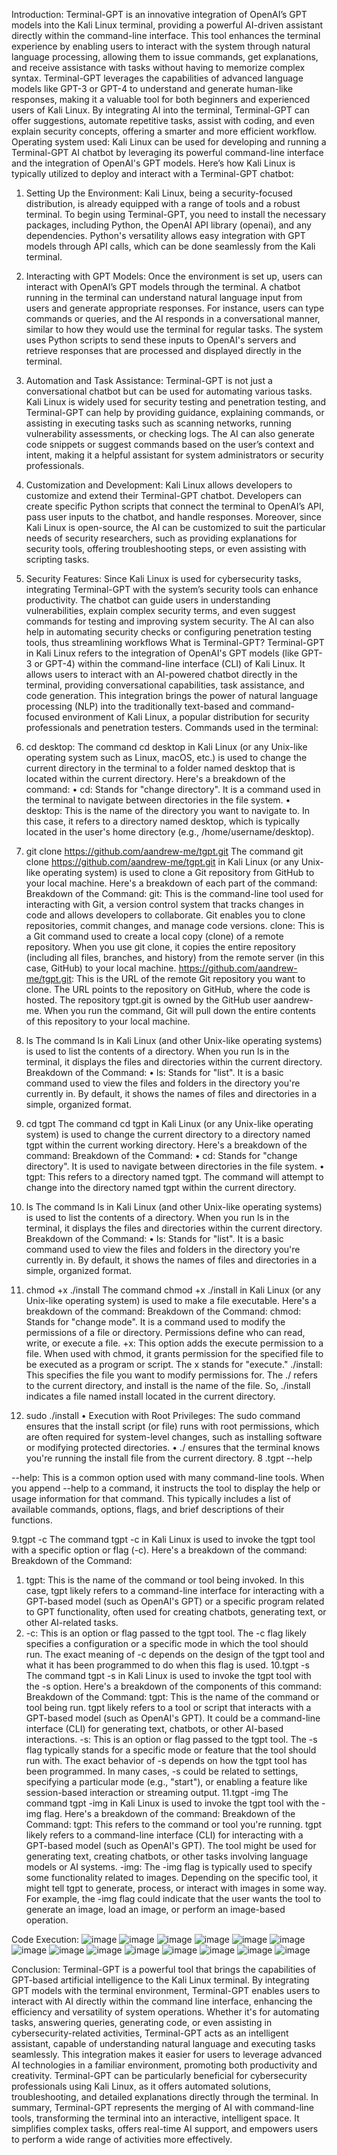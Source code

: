 Introduction:
Terminal-GPT is an innovative integration of OpenAI’s GPT models into the Kali Linux terminal, providing a powerful AI-driven assistant directly within the command-line interface. This tool enhances the terminal experience by enabling users to interact with the system through natural language processing, allowing them to issue commands, get explanations, and receive assistance with tasks without having to memorize complex syntax. Terminal-GPT leverages the capabilities of advanced language models like GPT-3 or GPT-4 to understand and generate human-like responses, making it a valuable tool for both beginners and experienced users of Kali Linux. By integrating AI into the terminal, Terminal-GPT can offer suggestions, automate repetitive tasks, assist with coding, and even explain security concepts, offering a smarter and more efficient workflow.
Operating system used:
Kali Linux can be used for developing and running a Terminal-GPT AI chatbot by leveraging its powerful command-line interface and the integration of OpenAI's GPT models. Here’s how Kali Linux is typically utilized to deploy and interact with a Terminal-GPT chatbot:
1. Setting Up the Environment:
Kali Linux, being a security-focused distribution, is already equipped with a range of tools and a robust terminal. To begin using Terminal-GPT, you need to install the necessary packages, including Python, the OpenAI API library (openai), and any dependencies. Python's versatility allows easy integration with GPT models through API calls, which can be done seamlessly from the Kali terminal.
2. Interacting with GPT Models:
Once the environment is set up, users can interact with OpenAI’s GPT models through the terminal. A chatbot running in the terminal can understand natural language input from users and generate appropriate responses. For instance, users can type commands or queries, and the AI responds in a conversational manner, similar to how they would use the terminal for regular tasks. The system uses Python scripts to send these inputs to OpenAI's servers and retrieve responses that are processed and displayed directly in the terminal.
3. Automation and Task Assistance:
Terminal-GPT is not just a conversational chatbot but can be used for automating various tasks. Kali Linux is widely used for security testing and penetration testing, and Terminal-GPT can help by providing guidance, explaining commands, or assisting in executing tasks such as scanning networks, running vulnerability assessments, or checking logs. The AI can also generate code snippets or suggest commands based on the user’s context and intent, making it a helpful assistant for system administrators or security professionals.
4. Customization and Development:
Kali Linux allows developers to customize and extend their Terminal-GPT chatbot. Developers can create specific Python scripts that connect the terminal to OpenAI’s API, pass user inputs to the chatbot, and handle responses. Moreover, since Kali Linux is open-source, the AI can be customized to suit the particular needs of security researchers, such as providing explanations for security tools, offering troubleshooting steps, or even assisting with scripting tasks.
5. Security Features:
Since Kali Linux is used for cybersecurity tasks, integrating Terminal-GPT with the system’s security tools can enhance productivity. The chatbot can guide users in understanding vulnerabilities, explain complex security terms, and even suggest commands for testing and improving system security. The AI can also help in automating security checks or configuring penetration testing tools, thus streamlining workflows
What is Terminal-GPT?
Terminal-GPT in Kali Linux refers to the integration of OpenAI's GPT models (like GPT-3 or GPT-4) within the command-line interface (CLI) of Kali Linux. It allows users to interact with an AI-powered chatbot directly in the terminal, providing conversational capabilities, task assistance, and code generation. This integration brings the power of natural language processing (NLP) into the traditionally text-based and command-focused environment of Kali Linux, a popular distribution for security professionals and penetration testers.
Commands used in the terminal:
1. cd desktop:
The command cd desktop in Kali Linux (or any Unix-like operating system such as Linux, macOS, etc.) is used to change the current directory in the terminal to a folder named desktop that is located within the current directory.
Here's a breakdown of the command:
•	cd: Stands for "change directory". It is a command used in the terminal to navigate between directories in the file system.
•	desktop: This is the name of the directory you want to navigate to. In this case, it refers to a directory named desktop, which is typically located in the user's home directory (e.g., /home/username/desktop).
2. git clone https://github.com/aandrew-me/tgpt.git
The command git clone https://github.com/aandrew-me/tgpt.git in Kali Linux (or any Unix-like operating system) is used to clone a Git repository from GitHub to your local machine. Here's a breakdown of each part of the command:
Breakdown of the Command:
git: This is the command-line tool used for interacting with Git, a version control system that tracks changes in code and allows developers to collaborate. Git enables you to clone repositories, commit changes, and manage code versions.
clone: This is a Git command used to create a local copy (clone) of a remote repository. When you use git clone, it copies the entire repository (including all files, branches, and history) from the remote server (in this case, GitHub) to your local machine.
https://github.com/aandrew-me/tgpt.git: This is the URL of the remote Git repository you want to clone. The URL points to the repository on GitHub, where the code is hosted. The repository tgpt.git is owned by the GitHub user aandrew-me. When you run the command, Git will pull down the entire contents of this repository to your local machine.
3. ls
The command ls in Kali Linux (and other Unix-like operating systems) is used to list the contents of a directory. When you run ls in the terminal, it displays the files and directories within the current directory.
Breakdown of the Command:
•	ls: Stands for "list". It is a basic command used to view the files and folders in the directory you're currently in. By default, it shows the names of files and directories in a simple, organized format.
4. cd tgpt
The command cd tgpt in Kali Linux (or any Unix-like operating system) is used to change the current directory to a directory named tgpt within the current working directory. Here's a breakdown of the command:
Breakdown of the Command:
•	cd: Stands for "change directory". It is used to navigate between directories in the file system.
•	tgpt: This refers to a directory named tgpt. The command will attempt to change into the directory named tgpt within the current directory.

5. ls
The command ls in Kali Linux (and other Unix-like operating systems) is used to list the contents of a directory. When you run ls in the terminal, it displays the files and directories within the current directory.
Breakdown of the Command:
•	ls: Stands for "list". It is a basic command used to view the files and folders in the directory you're currently in. By default, it shows the names of files and directories in a simple, organized format.
6. chmod +x ./install
The command chmod +x ./install in Kali Linux (or any Unix-like operating system) is used to make a file executable. Here's a breakdown of the command:
Breakdown of the Command:
chmod: Stands for "change mode". It is a command used to modify the permissions of a file or directory. Permissions define who can read, write, or execute a file.
+x: This option adds the execute permission to a file. When used with chmod, it grants permission for the specified file to be executed as a program or script. The x stands for "execute."
./install: This specifies the file you want to modify permissions for. The ./ refers to the current directory, and install is the name of the file. So, ./install indicates a file named install located in the current directory.
7. sudo ./install
•  Execution with Root Privileges: The sudo command ensures that the install script (or file) runs with root permissions, which are often required for system-level changes, such as installing software or modifying protected directories.
• ./ ensures that the terminal knows you're running the install file from the current directory.
8 .tgpt --help

--help: This is a common option used with many command-line tools. When you append --help to a command, it instructs the tool to display the help or usage information for that command. This typically includes a list of available commands, options, flags, and brief descriptions of their functions.

9.tgpt -c
The command tgpt -c in Kali Linux is used to invoke the tgpt tool with a specific option or flag (-c). Here's a breakdown of the command:
Breakdown of the Command:
1.	tgpt: This is the name of the command or tool being invoked. In this case, tgpt likely refers to a command-line interface for interacting with a GPT-based model (such as OpenAI's GPT) or a specific program related to GPT functionality, often used for creating chatbots, generating text, or other AI-related tasks.
2.	-c: This is an option or flag passed to the tgpt tool. The -c flag likely specifies a configuration or a specific mode in which the tool should run. The exact meaning of -c depends on the design of the tgpt tool and what it has been programmed to do when this flag is used.
10.tgpt -s
The command tgpt -s in Kali Linux is used to invoke the tgpt tool with the -s option. Here's a breakdown of the components of this command:
Breakdown of the Command:
tgpt: This is the name of the command or tool being run. tgpt likely refers to a tool or script that interacts with a GPT-based model (such as OpenAI's GPT). It could be a command-line interface (CLI) for generating text, chatbots, or other AI-based interactions.
-s: This is an option or flag passed to the tgpt tool. The -s flag typically stands for a specific mode or feature that the tool should run with. The exact behavior of -s depends on how the tgpt tool has been programmed. In many cases, -s could be related to settings, specifying a particular mode (e.g., "start"), or enabling a feature like session-based interaction or streaming output.
11.tgpt -img
The command tgpt -img in Kali Linux is used to invoke the tgpt tool with the -img flag. Here's a breakdown of the command:
Breakdown of the Command:
tgpt: This refers to the command or tool you're running. tgpt likely refers to a command-line interface (CLI) for interacting with a GPT-based model (such as OpenAI's GPT). The tool might be used for generating text, creating chatbots, or other tasks involving language models or AI systems.
-img: The -img flag is typically used to specify some functionality related to images. Depending on the specific tool, it might tell tgpt to generate, process, or interact with images in some way. For example, the -img flag could indicate that the user wants the tool to generate an image, load an image, or perform an image-based operation.

Code Execution:
![image](https://github.com/user-attachments/assets/d7108c1b-6699-4c13-8dbe-ad19588874e4)
![image](https://github.com/user-attachments/assets/ba5880c6-07d7-4362-a9a8-d00c68944dcc)
![image](https://github.com/user-attachments/assets/f65d2c23-907f-4a49-ae42-48973455a836)
![image](https://github.com/user-attachments/assets/0584c4a2-07f3-42ff-ac70-6e0bf495648c)
![image](https://github.com/user-attachments/assets/3a1e70c1-9d57-44f3-aa5f-f2d31ab3fa36)
![image](https://github.com/user-attachments/assets/39f1bd5f-e7cc-42fd-ba6f-98970bfcce2a)
![image](https://github.com/user-attachments/assets/3538b15c-ffbc-4052-9d75-751f650b6cf3)
![image](https://github.com/user-attachments/assets/d951846e-05d9-4713-a6c9-f1c318573518)
![image](https://github.com/user-attachments/assets/f2de8eb9-fb30-4c49-b6e5-7f664a6eac07)
![image](https://github.com/user-attachments/assets/6dd588b9-d973-4724-9ed5-a078fd65ea88)
![image](https://github.com/user-attachments/assets/26513150-13e2-4699-a273-ec9b33bed4f7)
![image](https://github.com/user-attachments/assets/985855e8-2d15-464a-85ca-f820b43a2d43)
![image](https://github.com/user-attachments/assets/7684f2b2-b0bf-4bd8-8593-0ae11fa5f391)
![image](https://github.com/user-attachments/assets/6d8d6292-e82b-48c7-9352-0bdd2e746c1f)

 

 Conclusion:
Terminal-GPT is a powerful tool that brings the capabilities of GPT-based artificial intelligence to the Kali Linux terminal. By integrating GPT models with the terminal environment, Terminal-GPT enables users to interact with AI directly within the command line interface, enhancing the efficiency and versatility of system operations. Whether it's for automating tasks, answering queries, generating code, or even assisting in cybersecurity-related activities, Terminal-GPT acts as an intelligent assistant, capable of understanding natural language and executing tasks seamlessly.
This integration makes it easier for users to leverage advanced AI technologies in a familiar environment, promoting both productivity and creativity. Terminal-GPT can be particularly beneficial for cybersecurity professionals using Kali Linux, as it offers automated solutions, troubleshooting, and detailed explanations directly through the terminal.
In summary, Terminal-GPT represents the merging of AI with command-line tools, transforming the terminal into an interactive, intelligent space. It simplifies complex tasks, offers real-time AI support, and empowers users to perform a wide range of activities more effectively.





